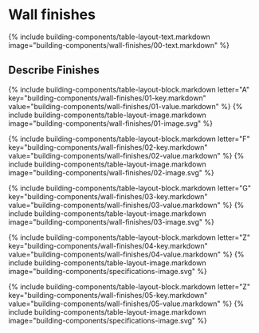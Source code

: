 <div data-role="collapsible" data-inset="false">
<h1 class="cart-collapsible-div">Wall finishes</h1>

<dl>


{% include building-components/table-layout-text.markdown image="building-components/wall-finishes/00-text.markdown" %}

## <span class="caps">**Describe** Finishes</span>

{% include building-components/table-layout-block.markdown letter="A" key="building-components/wall-finishes/01-key.markdown" value="building-components/wall-finishes/01-value.markdown" %}
{% include building-components/table-layout-image.markdown image="building-components/wall-finishes/01-image.svg" %}

{% include building-components/table-layout-block.markdown letter="F" key="building-components/wall-finishes/02-key.markdown" value="building-components/wall-finishes/02-value.markdown"  %}
{% include building-components/table-layout-image.markdown image="building-components/wall-finishes/02-image.svg" %}

{% include building-components/table-layout-block.markdown letter="G" key="building-components/wall-finishes/03-key.markdown" value="building-components/wall-finishes/03-value.markdown"  %}
{% include building-components/table-layout-image.markdown image="building-components/wall-finishes/03-image.svg" %}

{% include building-components/table-layout-block.markdown letter="Z" key="building-components/wall-finishes/04-key.markdown" value="building-components/wall-finishes/04-value.markdown"  %}
{% include building-components/table-layout-image.markdown image="building-components/specifications-image.svg" %}

{% include building-components/table-layout-block.markdown letter="Z" key="building-components/wall-finishes/05-key.markdown" value="building-components/wall-finishes/05-value.markdown"  %}
{% include building-components/table-layout-image.markdown image="building-components/specifications-image.svg" %}

</dl></div>
